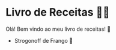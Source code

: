 # Livro de Receitas :man_cook:

Olá! Bem vindo ao meu livro de receitas! :wave:

- Strogonoff de Frango :chicken: 

